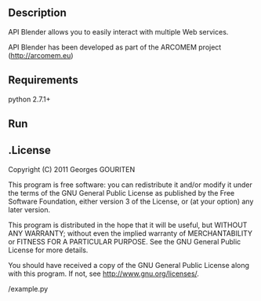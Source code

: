 Description
-------

API Blender allows you to easily interact with multiple Web services.

API Blender has been developed as part of the
ARCOMEM project (http://arcomem.eu)

Requirements
------------
python 2.7.1+

Run
---

.License
-------

Copyright (C) 2011  Georges GOURITEN 

This program is free software: you can redistribute it and/or modify
it under the terms of the GNU General Public License as published by
the Free Software Foundation, either version 3 of the License, or
(at your option) any later version.

This program is distributed in the hope that it will be useful,
but WITHOUT ANY WARRANTY; without even the implied warranty of
MERCHANTABILITY or FITNESS FOR A PARTICULAR PURPOSE.  See the
GNU General Public License for more details.

You should have received a copy of the GNU General Public License
along with this program.  If not, see <http://www.gnu.org/licenses/>.

/example.py
